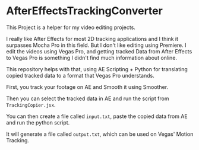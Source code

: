 # AfterEffectsTrackingConverter

This Project is a helper for my video editing projects.

I really like After Effects for most 2D tracking applications and I think it surpasses Mocha Pro in this field.
But I don't like editing using Premiere. I edit the videos using Vegas Pro, and getting tracked Data from After Effects to Vegas Pro is something I didn't find much information about online.

This repository helps with that, using AE Scripting + Python for translating copied tracked data to a format that Vegas Pro understands.

First, you track your footage on AE and Smooth it using Smoother.

Then you can select the tracked data in AE and run the script from `TrackingCopier.jsx`.

You can then create a file called `input.txt`, paste the copied data from AE and run the python script.

It will generate a file called `output.txt`, which can be used on Vegas' Motion Tracking.